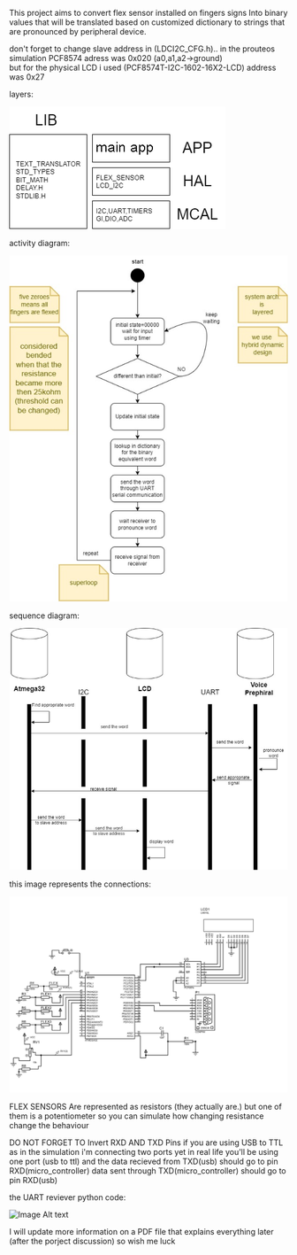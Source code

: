 This project aims to convert flex sensor installed on fingers signs Into binary values that will be
translated based on customized dictionary to strings that are pronounced by peripheral device. 

don't forget to change slave address in (LDCI2C_CFG.h).. 
in the prouteos simulation PCF8574 adress was 0x020 (a0,a1,a2->ground)  
but for the physical LCD i used (PCF8574T-I2C-1602-16X2-LCD) address was 0x27
 
layers:

![Image Alt text](deaf_gloves/images/LAYERS.png)

activity diagram:

![Image Alt text](deaf_gloves/images/activity_diagram.jpg)

sequence diagram:

![Image Alt text](deaf_gloves/images/sequence_diagram.jpg)

this image represents the connections:

![Image Alt text](deaf_gloves/images/B1C5843y972AVTE0Re.pdf1.png)

FLEX SENSORS Are represented as resistors (they actually are.)
but one of them is a potentiometer so you can simulate 
how changing resistance change the behaviour 

DO NOT FORGET TO Invert RXD AND TXD Pins 
if you are using USB to TTL as in the simulation i'm connecting two ports
yet in real life you'll be using one port (usb to ttl) and the data recieved from 
TXD(usb) should go to pin RXD(micro_controller)
data sent through TXD(micro_controller) should go to pin RXD(usb)


the UART reviever python code:

![Image Alt text](deaf_gloves/Screenshot_(2086).png)


I will update more information on a PDF file that explains everything later (after the porject discussion)
so wish me luck
